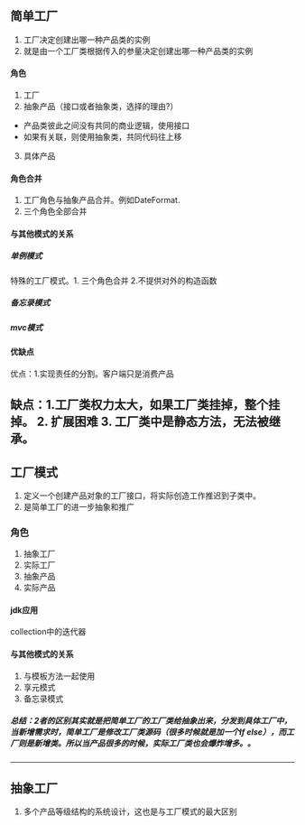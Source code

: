 ## 简单工厂
1. 工厂决定创建出哪一种产品类的实例
2. 就是由一个工厂类根据传入的参量决定创建出哪一种产品类的实例
#### 角色
1. 工厂
2. 抽象产品（接口或者抽象类，选择的理由?）
 - 产品类彼此之间没有共同的商业逻辑，使用接口
 - 如果有关联，则使用抽象类，共同代码往上移
3. 具体产品
#### 角色合并
1. 工厂角色与抽象产品合并。例如DateFormat.
2. 三个角色全部合并
#### 与其他模式的关系
##### 单例模式
特殊的工厂模式。1. 三个角色合并
2.不提供对外的构造函数
##### 备忘录模式
##### mvc模式
#### 优缺点
优点：1.实现责任的分割。客户端只是消费产品

缺点：1.工厂类权力太大，如果工厂类挂掉，整个挂掉。
2. 扩展困难
3. 工厂类中是静态方法，无法被继承。
---
## 工厂模式
1. 定义一个创建产品对象的工厂接口，将实际创造工作推迟到子类中。
2. 是简单工厂的进一步抽象和推广
### 角色
1. 抽象工厂
2. 实际工厂
3. 抽象产品
4. 实际产品 
#### jdk应用
collection中的迭代器
#### 与其他模式的关系
1. 与模板方法一起使用
2. 享元模式
3. 备忘录模式
##### 总结：2者的区别其实就是把简单工厂的工厂类给抽象出来，分发到具体工厂中，当新增需求时，简单工厂是修改工厂类源码（很多时候就是加一个If else），而工厂则是新增类。所以当产品很多的时候，实际工厂类也会爆炸增多。。
-----
## 抽象工厂
1. 多个产品等级结构的系统设计，这也是与工厂模式的最大区别